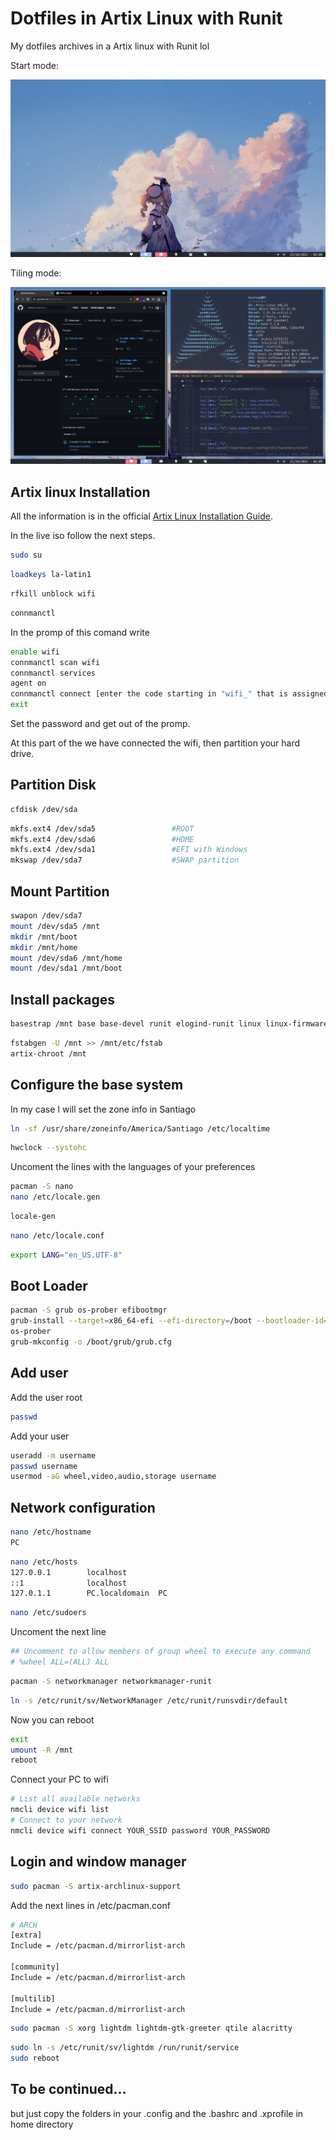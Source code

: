 # Dotfiles in Artix Linux with Runit

My dotfiles archives in a Artix linux with Runit lol

Start mode:

![App Screenshot](img1.png)

Tiling mode:

![App Screenshot](img2.png)

## Artix linux Installation

All the information is in the official [Artix Linux Installation Guide](https://wiki.artixlinux.org/Main/Installation).

In the live iso follow the next steps.

```bash
sudo su
```

```bash
loadkeys la-latin1
```

```bash
rfkill unblock wifi
```

```bash
connmanctl
```

In the promp of this comand write

```bash
enable wifi
connmanctl scan wifi
connmanctl services
agent on
connmanctl connect [enter the code starting in "wifi_" that is assigned to the desired ssid here]
exit
```

Set the password and get out of the promp.

At this part of the we have connected the wifi, then partition your hard drive.

## Partition Disk

```bash
cfdisk /dev/sda
```

```bash
mkfs.ext4 /dev/sda5                 #ROOT
mkfs.ext4 /dev/sda6                 #HOME
mkfs.ext4 /dev/sda1                 #EFI with Windows
mkswap /dev/sda7                    #SWAP partition
```

## Mount Partition

```bash
swapon /dev/sda7
mount /dev/sda5 /mnt
mkdir /mnt/boot
mkdir /mnt/home
mount /dev/sda6 /mnt/home
mount /dev/sda1 /mnt/boot
```

## Install packages

```bash
basestrap /mnt base base-devel runit elogind-runit linux linux-firmware
```

```bash
fstabgen -U /mnt >> /mnt/etc/fstab
artix-chroot /mnt
```

## Configure the base system

In my case I will set the zone info in Santiago

```bash
ln -sf /usr/share/zoneinfo/America/Santiago /etc/localtime
```

```bash
hwclock --systohc
```

Uncoment the lines with the languages of your preferences

```bash
pacman -S nano
nano /etc/locale.gen
```

```bash
locale-gen
```

```bash
nano /etc/locale.conf
```

```bash
export LANG="en_US.UTF-8"
```

## Boot Loader

```bash
pacman -S grub os-prober efibootmgr
grub-install --target=x86_64-efi --efi-directory=/boot --bootloader-id=grub
os-prober
grub-mkconfig -o /boot/grub/grub.cfg
```

## Add user

Add the user root

```bash
passwd
```

Add your user

```bash
useradd -m username
passwd username
usermod -aG wheel,video,audio,storage username
```

## Network configuration

```bash
nano /etc/hostname
PC
```

```bash
nano /etc/hosts
127.0.0.1        localhost
::1              localhost
127.0.1.1        PC.localdomain  PC
```

```bash
nano /etc/sudoers
```

Uncoment the next line

```bash
## Uncomment to allow members of group wheel to execute any command
# %wheel ALL=(ALL) ALL
```

```bash
pacman -S networkmanager networkmanager-runit
```

```bash
ln -s /etc/runit/sv/NetworkManager /etc/runit/runsvdir/default
```

Now you can reboot

```bash
exit
umount -R /mnt
reboot
```

Connect your PC to wifi

```bash
# List all available networks
nmcli device wifi list
# Connect to your network
nmcli device wifi connect YOUR_SSID password YOUR_PASSWORD
```

## Login and window manager

```bash
sudo pacman -S artix-archlinux-support
```

Add the next lines in /etc/pacman.conf

```bash
# ARCH
[extra]
Include = /etc/pacman.d/mirrorlist-arch

[community]
Include = /etc/pacman.d/mirrorlist-arch

[multilib]
Include = /etc/pacman.d/mirrorlist-arch
```

```bash
sudo pacman -S xorg lightdm lightdm-gtk-greeter qtile alacritty
```

```bash
sudo ln -s /etc/runit/sv/lightdm /run/runit/service
sudo reboot
```

## To be continued...

but just copy the folders in your .config and the .bashrc and .xprofile in home directory
